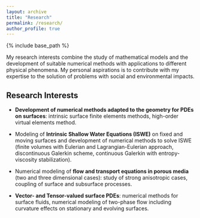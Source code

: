 ```yaml
---
layout: archive
title: "Research"
permalink: /research/
author_profile: true
---
```


{% include base_path %}

My research interests combine the study of mathematical models and the development of suitable numerical methods with applications to different physical phenomena. My personal aspirations is to contribute with my expertise to the solution of problems with social and environmental impacts.

## Research Interests
* <b>Development of numerical methods adapted to the geometry for PDEs on surfaces</b>: intrinsic surface finite elements methods, high-order virtual elements method.

* Modeling of <b>Intrinsic Shallow Water Equations (ISWE)</b> on fixed and moving surfaces and development of numerical methods to solve ISWE (finite volumes with Eulerian and Lagrangian-Eulerian approach, discontinuous Galerkin scheme, continuous Galerkin with entropy-viscosity stabilization).

* Numerical modeling of <b>flow and transport equations in porous media</b> (two and three dimensional cases): study of strong anisotropic cases, coupling of surface and subsurface processes.

* <b>Vector- and Tensor-valued surface PDEs</b>: numerical methods for surface fluids, numerical modeling of two-phase flow including curvature effects on stationary and evolving surfaces.
